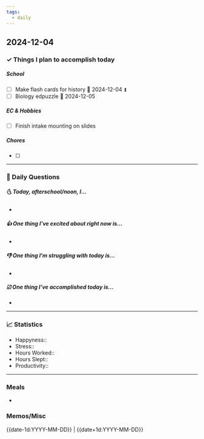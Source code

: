 ```yaml
---
tags:
  - daily
---
```


## 2024-12-04

### ✓ Things I plan to accomplish today
##### School
- [ ] Make flash cards for history 📅 2024-12-04  ⏫ 
- [ ] Biology edpuzzle 📅 2024-12-05 
##### EC & Hobbies
- [ ] Finish intake mounting on slides 
##### Chores
- [ ] 
---

### 📅 Daily Questions

##### 🌜 Today, afterschool/noon, I...

- 

##### 👍 One thing I've excited about right now is...

- 

##### 👎 One thing I'm struggling with today is...

- 

##### ☑ One thing I've accomplished today is...

- 
---
### 📈 Statistics
- Happyness:: 
- Stress::
- Hours Worked:: 
- Hours Slept:: 
- Productivity:: 
---
### Meals
- 
### Memos/Misc



{{date-1d:YYYY-MM-DD}} | {{date+1d:YYYY-MM-DD}}

